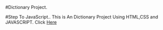 #Dictionary Project.

#Step To JavaScript..
This is An Dictionary Project Using HTML,CSS and JAVASCRIPT.
Click [Here](https://ajeshht.github.io/Dictionary-project/)
